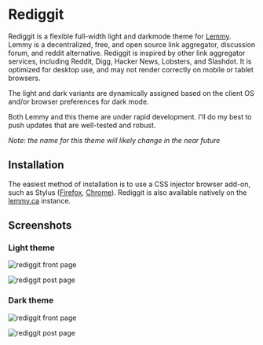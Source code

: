 # Rediggit

Rediggit is a flexible full-width light and darkmode theme for [Lemmy](https://join-lemmy.org/). Lemmy is a decentralized, free, and open source link aggregator, discussion forum, and reddit alternative. Rediggit is inspired by other link aggregator services, including Reddit, Digg, Hacker News, Lobsters, and Slashdot. It is optimized for desktop use, and may not render correctly on mobile or tablet browsers.

The light and dark variants are dynamically assigned based on the client
OS and/or browser preferences for dark mode.

Both Lemmy and this theme are under rapid development. I'll do my best to push updates that are well-tested and robust.

*Note: the name for this theme will likely change in the near future*

## Installation

The easiest method of installation is to use a CSS injector browser add-on, such as Stylus ([Firefox](https://addons.mozilla.org/en-US/firefox/addon/styl-us/), [Chrome](https://chrome.google.com/webstore/detail/stylus/clngdbkpkpeebahjckkjfobafhncgmne)). Rediggit is also available natively on the [lemmy.ca](https://lemmy.ca/) instance.

## Screenshots

### Light theme

![rediggit front page](https://raw.githubusercontent.com/thayerw/lemmy-rediggit/main/screenshot_light_01.png)

![rediggit post page](https://raw.githubusercontent.com/thayerw/lemmy-rediggit/main/screenshot_light_02.png)

### Dark theme

![rediggit front page](https://raw.githubusercontent.com/thayerw/lemmy-rediggit/main/screenshot_dark_01.png)

![rediggit post page](https://raw.githubusercontent.com/thayerw/lemmy-rediggit/main/screenshot_dark_02.png)

